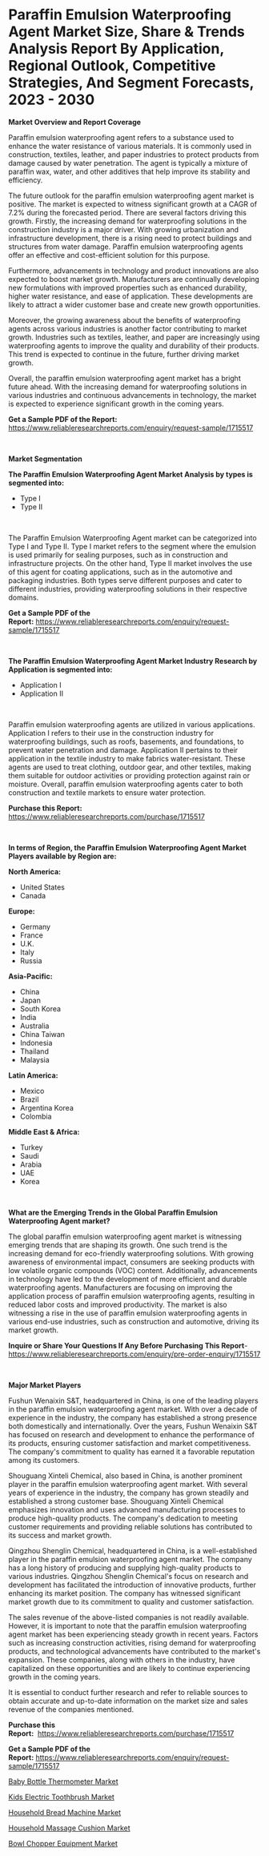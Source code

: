 <p><h1>Paraffin Emulsion Waterproofing Agent Market Size, Share & Trends Analysis Report By Application, Regional Outlook, Competitive Strategies, And Segment Forecasts, 2023 - 2030</h1></p><p><strong>Market Overview and Report Coverage</strong></p>
<p><p>Paraffin emulsion waterproofing agent refers to a substance used to enhance the water resistance of various materials. It is commonly used in construction, textiles, leather, and paper industries to protect products from damage caused by water penetration. The agent is typically a mixture of paraffin wax, water, and other additives that help improve its stability and efficiency.</p><p>The future outlook for the paraffin emulsion waterproofing agent market is positive. The market is expected to witness significant growth at a CAGR of 7.2% during the forecasted period. There are several factors driving this growth. Firstly, the increasing demand for waterproofing solutions in the construction industry is a major driver. With growing urbanization and infrastructure development, there is a rising need to protect buildings and structures from water damage. Paraffin emulsion waterproofing agents offer an effective and cost-efficient solution for this purpose.</p><p>Furthermore, advancements in technology and product innovations are also expected to boost market growth. Manufacturers are continually developing new formulations with improved properties such as enhanced durability, higher water resistance, and ease of application. These developments are likely to attract a wider customer base and create new growth opportunities.</p><p>Moreover, the growing awareness about the benefits of waterproofing agents across various industries is another factor contributing to market growth. Industries such as textiles, leather, and paper are increasingly using waterproofing agents to improve the quality and durability of their products. This trend is expected to continue in the future, further driving market growth.</p><p>Overall, the paraffin emulsion waterproofing agent market has a bright future ahead. With the increasing demand for waterproofing solutions in various industries and continuous advancements in technology, the market is expected to experience significant growth in the coming years.</p></p>
<p><strong>Get a Sample PDF of the Report:</strong> <a href="https://www.reliableresearchreports.com/enquiry/request-sample/1715517">https://www.reliableresearchreports.com/enquiry/request-sample/1715517</a></p>
<p>&nbsp;</p>
<p><strong>Market Segmentation</strong></p>
<p><strong>The Paraffin Emulsion Waterproofing Agent Market Analysis by types is segmented into:</strong></p>
<p><ul><li>Type I</li><li>Type II</li></ul></p>
<p>&nbsp;</p>
<p><p>The Paraffin Emulsion Waterproofing Agent market can be categorized into Type I and Type II. Type I market refers to the segment where the emulsion is used primarily for sealing purposes, such as in construction and infrastructure projects. On the other hand, Type II market involves the use of this agent for coating applications, such as in the automotive and packaging industries. Both types serve different purposes and cater to different industries, providing waterproofing solutions in their respective domains.</p></p>
<p><strong>Get a Sample PDF of the Report:</strong>&nbsp;<a href="https://www.reliableresearchreports.com/enquiry/request-sample/1715517">https://www.reliableresearchreports.com/enquiry/request-sample/1715517</a></p>
<p>&nbsp;</p>
<p><strong>The Paraffin Emulsion Waterproofing Agent Market Industry Research by Application is segmented into:</strong></p>
<p><ul><li>Application I</li><li>Application II</li></ul></p>
<p>&nbsp;</p>
<p><p>Paraffin emulsion waterproofing agents are utilized in various applications. Application I refers to their use in the construction industry for waterproofing buildings, such as roofs, basements, and foundations, to prevent water penetration and damage. Application II pertains to their application in the textile industry to make fabrics water-resistant. These agents are used to treat clothing, outdoor gear, and other textiles, making them suitable for outdoor activities or providing protection against rain or moisture. Overall, paraffin emulsion waterproofing agents cater to both construction and textile markets to ensure water protection.</p></p>
<p><strong>Purchase this Report:</strong>&nbsp; <a href="https://www.reliableresearchreports.com/purchase/1715517">https://www.reliableresearchreports.com/purchase/1715517</a></p>
<p>&nbsp;</p>
<p><strong>In terms of Region, the Paraffin Emulsion Waterproofing Agent Market Players available by Region are:</strong></p>
<p>
    <p> <strong> North America: </strong>
        <ul>
            <li>United States</li>
            <li>Canada</li>
        </ul>
        </p> 
    <p> <strong> Europe: </strong>
        <ul>
            <li>Germany</li>
            <li>France</li>
            <li>U.K.</li>
            <li>Italy</li>
            <li>Russia</li>
        </ul>
        </p> 
    <p> <strong> Asia-Pacific: </strong>
        <ul>
            <li>China</li>
            <li>Japan</li>
            <li>South Korea</li>
            <li>India</li>
            <li>Australia</li>
            <li>China Taiwan</li>
            <li>Indonesia</li>
            <li>Thailand</li>
            <li>Malaysia</li>
        </ul>
        </p> 
    <p> <strong> Latin America: </strong>
        <ul>
            <li>Mexico</li>
            <li>Brazil</li>
            <li>Argentina Korea</li>
            <li>Colombia</li>
        </ul>
        </p> 
    <p> <strong> Middle East & Africa: </strong>
        <ul>
            <li>Turkey</li>
            <li>Saudi</li>
            <li>Arabia</li>
            <li>UAE</li>
            <li>Korea</li>
        </ul>
    </p>
    </p>
<p>&nbsp;</p>
<p><strong>What are the Emerging Trends in the Global Paraffin Emulsion Waterproofing Agent market?</strong></p>
<p><p>The global paraffin emulsion waterproofing agent market is witnessing emerging trends that are shaping its growth. One such trend is the increasing demand for eco-friendly waterproofing solutions. With growing awareness of environmental impact, consumers are seeking products with low volatile organic compounds (VOC) content. Additionally, advancements in technology have led to the development of more efficient and durable waterproofing agents. Manufacturers are focusing on improving the application process of paraffin emulsion waterproofing agents, resulting in reduced labor costs and improved productivity. The market is also witnessing a rise in the use of paraffin emulsion waterproofing agents in various end-use industries, such as construction and automotive, driving its market growth.</p></p>
<p><strong>Inquire or Share Your Questions If Any Before Purchasing This Report</strong>- <a href="https://www.reliableresearchreports.com/enquiry/pre-order-enquiry/1715517">https://www.reliableresearchreports.com/enquiry/pre-order-enquiry/1715517</a></p>
<p>&nbsp;</p>
<p><strong>Major Market Players</strong></p>
<p><p>Fushun Wenaixin S&T, headquartered in China, is one of the leading players in the paraffin emulsion waterproofing agent market. With over a decade of experience in the industry, the company has established a strong presence both domestically and internationally. Over the years, Fushun Wenaixin S&T has focused on research and development to enhance the performance of its products, ensuring customer satisfaction and market competitiveness. The company's commitment to quality has earned it a favorable reputation among its customers.</p><p>Shouguang Xinteli Chemical, also based in China, is another prominent player in the paraffin emulsion waterproofing agent market. With several years of experience in the industry, the company has grown steadily and established a strong customer base. Shouguang Xinteli Chemical emphasizes innovation and uses advanced manufacturing processes to produce high-quality products. The company's dedication to meeting customer requirements and providing reliable solutions has contributed to its success and market growth.</p><p>Qingzhou Shenglin Chemical, headquartered in China, is a well-established player in the paraffin emulsion waterproofing agent market. The company has a long history of producing and supplying high-quality products to various industries. Qingzhou Shenglin Chemical's focus on research and development has facilitated the introduction of innovative products, further enhancing its market position. The company has witnessed significant market growth due to its commitment to quality and customer satisfaction.</p><p>The sales revenue of the above-listed companies is not readily available. However, it is important to note that the paraffin emulsion waterproofing agent market has been experiencing steady growth in recent years. Factors such as increasing construction activities, rising demand for waterproofing products, and technological advancements have contributed to the market's expansion. These companies, along with others in the industry, have capitalized on these opportunities and are likely to continue experiencing growth in the coming years.</p><p>It is essential to conduct further research and refer to reliable sources to obtain accurate and up-to-date information on the market size and sales revenue of the companies mentioned.</p></p>
<p><strong>Purchase this Report:</strong>&nbsp;&nbsp;<a href="https://www.reliableresearchreports.com/purchase/1715517">https://www.reliableresearchreports.com/purchase/1715517</a></p>
<p></p>
<p><strong>Get a Sample PDF of the Report:</strong>&nbsp;<a href="https://www.reliableresearchreports.com/enquiry/request-sample/1715517">https://www.reliableresearchreports.com/enquiry/request-sample/1715517</a></p>
<p><p><a href="https://medium.com/@mikebauch2013/baby-bottle-thermometer-market-research-report-its-history-and-forecast-2023-to-2030-08e386892eef">Baby Bottle Thermometer Market</a></p><p><a href="https://medium.com/@ikeschumm/kids-electric-toothbrush-market-insights-into-market-cagr-market-trends-and-growth-strategies-16910e72f79e">Kids Electric Toothbrush Market</a></p><p><a href="https://medium.com/@jacesipes1996/household-bread-machine-market-size-market-outlook-and-market-forecast-2023-to-2030-44f17cc8dd2d">Household Bread Machine Market</a></p><p><a href="https://medium.com/@lylaberge1964/household-massage-cushion-market-insights-into-market-cagr-market-trends-and-growth-strategies-f335954c5521">Household Massage Cushion Market</a></p><p><a href="https://medium.com/@mayekuhic/bowl-chopper-equipment-market-outlook-industry-overview-and-forecast-2023-to-2030-92496e90a1f7">Bowl Chopper Equipment Market</a></p></p>